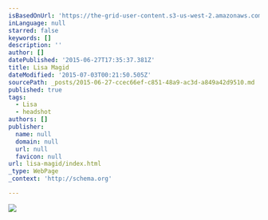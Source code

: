 ```yaml
---
isBasedOnUrl: 'https://the-grid-user-content.s3-us-west-2.amazonaws.com/9f5ee086-1548-4b99-87a5-7c24391bc8f6.jpg'
inLanguage: null
starred: false
keywords: []
description: ''
author: []
datePublished: '2015-06-27T17:35:37.381Z'
title: Lisa Magid
dateModified: '2015-07-03T00:21:50.505Z'
sourcePath: _posts/2015-06-27-ccec66ef-c851-48a9-ac3d-a849a42d9510.md
published: true
tags:
  - Lisa
  - headshot
authors: []
publisher:
  name: null
  domain: null
  url: null
  favicon: null
url: lisa-magid/index.html
_type: WebPage
_context: 'http://schema.org'

---
```

![](https://the-grid-user-content.s3-us-west-2.amazonaws.com/9f5ee086-1548-4b99-87a5-7c24391bc8f6.jpg)